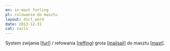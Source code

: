 ```yaml
---
en: in-mast furling
pl: rolowanie do masztu
layout: dict_word
date: 2013-12-31
cat: sails
---
```


System zwijania [[furl](/dict/furl.html)] / refowania [[reffing](/dict/reffing.html)] 
grota [[mailsail](/dict/mailsail.html)] do masztu [[mast](/dict/mast.html)].
